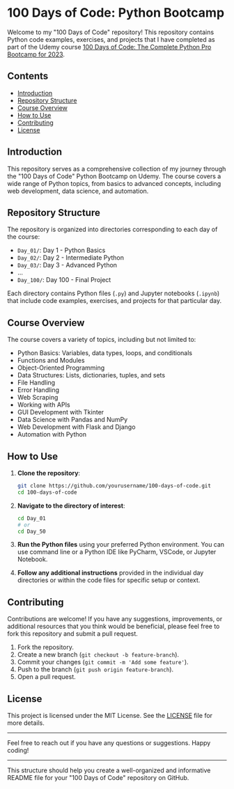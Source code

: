 # 100 Days of Code: Python Bootcamp

Welcome to my "100 Days of Code" repository! This repository contains Python code examples, exercises, and projects that I have completed as part of the Udemy course [100 Days of Code: The Complete Python Pro Bootcamp for 2023](https://www.udemy.com/course/100-days-of-code/?couponCode=ACCAGE0923).

## Contents

- [Introduction](#introduction)
- [Repository Structure](#repository-structure)
- [Course Overview](#course-overview)
- [How to Use](#how-to-use)
- [Contributing](#contributing)
- [License](#license)

## Introduction

This repository serves as a comprehensive collection of my journey through the "100 Days of Code" Python Bootcamp on Udemy. The course covers a wide range of Python topics, from basics to advanced concepts, including web development, data science, and automation.

## Repository Structure

The repository is organized into directories corresponding to each day of the course:

- `Day_01/`: Day 1 - Python Basics
- `Day_02/`: Day 2 - Intermediate Python
- `Day_03/`: Day 3 - Advanced Python
- ...
- `Day_100/`: Day 100 - Final Project

Each directory contains Python files (`.py`) and Jupyter notebooks (`.ipynb`) that include code examples, exercises, and projects for that particular day.

## Course Overview

The course covers a variety of topics, including but not limited to:

- Python Basics: Variables, data types, loops, and conditionals
- Functions and Modules
- Object-Oriented Programming
- Data Structures: Lists, dictionaries, tuples, and sets
- File Handling
- Error Handling
- Web Scraping
- Working with APIs
- GUI Development with Tkinter
- Data Science with Pandas and NumPy
- Web Development with Flask and Django
- Automation with Python

## How to Use

1. **Clone the repository**:
    ```sh
    git clone https://github.com/yourusername/100-days-of-code.git
    cd 100-days-of-code
    ```

2. **Navigate to the directory of interest**:
    ```sh
    cd Day_01
    # or
    cd Day_50
    ```

3. **Run the Python files** using your preferred Python environment. You can use command line or a Python IDE like PyCharm, VSCode, or Jupyter Notebook.

4. **Follow any additional instructions** provided in the individual day directories or within the code files for specific setup or context.

## Contributing

Contributions are welcome! If you have any suggestions, improvements, or additional resources that you think would be beneficial, please feel free to fork this repository and submit a pull request.

1. Fork the repository.
2. Create a new branch (`git checkout -b feature-branch`).
3. Commit your changes (`git commit -m 'Add some feature'`).
4. Push to the branch (`git push origin feature-branch`).
5. Open a pull request.

## License

This project is licensed under the MIT License. See the [LICENSE](LICENSE) file for more details.

---

Feel free to reach out if you have any questions or suggestions. Happy coding!

---

This structure should help you create a well-organized and informative README file for your "100 Days of Code" repository on GitHub.
